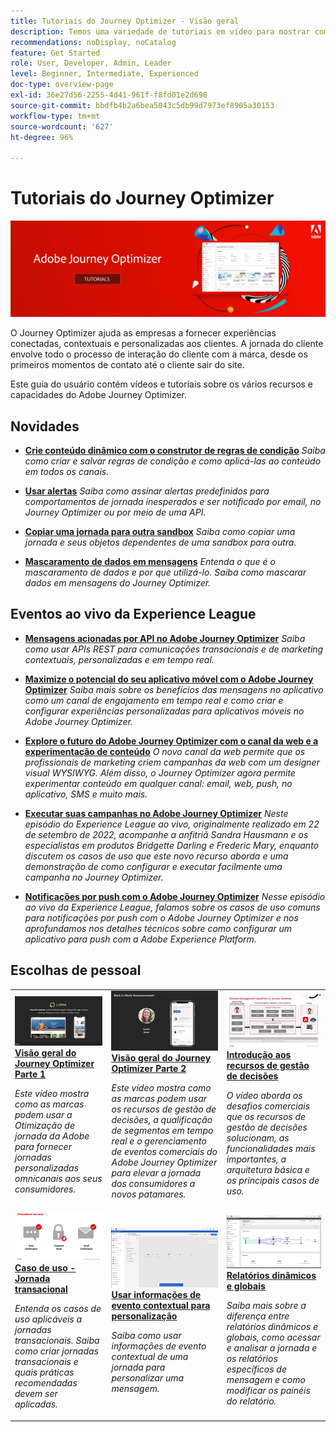 ```yaml
---
title: Tutoriais do Journey Optimizer - Visão geral
description: Temos uma variedade de tutoriais em vídeo para mostrar como aproveitar os benefícios do Journey Optimizer.
recommendations: noDisplay, noCatalog
feature: Get Started
role: User, Developer, Admin, Leader
level: Beginner, Intermediate, Experienced
doc-type: overview-page
exl-id: 36e27d56-2255-4d41-961f-f8fd01e2d698
source-git-commit: bbdfb4b2a6bea5043c5db99d7973ef8905a30153
workflow-type: tm+mt
source-wordcount: '627'
ht-degree: 96%

---
```



# Tutoriais do Journey Optimizer

![](./assets/ajo-banner.png)

O Journey Optimizer ajuda as empresas a fornecer experiências conectadas, contextuais e personalizadas aos clientes. A jornada do cliente envolve todo o processo de interação do cliente com a marca, desde os primeiros momentos de contato até o cliente sair do site.

Este guia do usuário contém vídeos e tutoriais sobre os vários recursos e capacidades do Adobe Journey Optimizer.

<div id="whats-new-section">

## Novidades

* **[Crie conteúdo dinâmico com o construtor de regras de condição](/help/personalize-content/create-dynamic-content.md)**
  *Saiba como criar e salvar regras de condição e como aplicá-las ao conteúdo em todos os canais.*

* **[Usar alertas](/help/administration/alerts.md)**
  *Saiba como assinar alertas predefinidos para comportamentos de jornada inesperados e ser notificado por email, no Journey Optimizer ou por meio de uma API.*

* **[Copiar uma jornada para outra sandbox](/help/create-journeys/copy-a-journey.md)**
  *Saiba como copiar uma jornada e seus objetos dependentes de uma sandbox para outra.*

* **[Mascaramento de dados em mensagens](/help/privacy/mask-data-in-messages.md)**
  *Entenda o que é o mascaramento de dados e por que utilizá-lo. Saiba como mascarar dados em mensagens do Journey Optimizer.*

</div>


<div id="recs-overview-body-1"></div>
<div id="recs-overview-body-2"></div>
<div id="recs-overview-body-3"></div>
<div id="recs-overview-body-4"></div>
<div id="recs-overview-body-5"></div>
<div id="recs-overview-body-6"></div>

<div id="events-section">

## Eventos ao vivo da Experience League

* **[Mensagens acionadas por API no Adobe Journey Optimizer](https://experienceleague.adobe.com/docs/events/experience-league-live-recordings/episodes/exl-live-episode-8-23-23.html?lang=pt-BR)**
  *Saiba como usar APIs REST para comunicações transacionais e de marketing contextuais, personalizadas e em tempo real.*

* **[Maximize o potencial do seu aplicativo móvel com o Adobe Journey Optimizer](https://experienceleague.adobe.com/docs/events/experience-league-live-recordings/episodes/exl-live-episode-5-24-23.html?lang=pt-BR)**
  *Saiba mais sobre os benefícios das mensagens no aplicativo como um canal de engajamento em tempo real e como criar e configurar experiências personalizadas para aplicativos móveis no Adobe Journey Optimizer.*

* **[Explore o futuro do Adobe Journey Optimizer com o canal da web e a experimentação de conteúdo](https://experienceleague.adobe.com/docs/events/experience-league-live-recordings/episodes/exl-live-episode-6-14-23.html?lang=pt-BR)**
  *O novo canal da web permite que os profissionais de marketing criem campanhas da web com um designer visual WYSIWYG. Além disso, o Journey Optimizer agora permite experimentar conteúdo em qualquer canal: email, web, push, no aplicativo, SMS e muito mais.*

* **[Executar suas campanhas no Adobe Journey Optimizer](https://experienceleague.adobe.com/docs/experience-league-live-events/events/episodes/exl-live-episode-09-22-22.html?lang=pt-BR)**
  *Neste episódio do Experience League ao vivo, originalmente realizado em 22 de setembro de 2022, acompanhe a anfitriã Sandra Hausmann e os especialistas em produtos Bridgette Darling e Frederic Mary, enquanto discutem os casos de uso que este novo recurso aborda e uma demonstração de como configurar e executar facilmente uma campanha no Journey Optimizer.*

* **[Notificações por push com o Adobe Journey Optimizer](https://experienceleague.adobe.com/docs/experience-league-live-events/events/episodes/exl-live-episode-05-12-22.html?lang=pt-BR)**
  *Nesse episódio ao vivo da Experience League, falamos sobre os casos de uso comuns para notificações por push com o Adobe Journey Optimizer e nos aprofundamos nos detalhes técnicos sobre como configurar um aplicativo para push com a Adobe Experience Platform.*

</div>

<div id="staff-picks-section">

## Escolhas de pessoal

<table>
<tr>
  <td>
    <a href="./introduction/journey-optimizer-overview-part-1.md">
      <img alt="Visão geral do Journey Optimizer Parte 1 — fornecer jornadas omnicanais (vídeo)" src="./assets/334174.jpg"/>
    </a>
    <div>
      <a href="./introduction/journey-optimizer-overview-part-1.md">
    <strong>Visão geral do Journey Optimizer Parte 1 </strong>
    </a>
    </div>
    <p>
    <em>Este vídeo mostra como as marcas podem usar a Otimização de jornada da Adobe para fornecer jornadas personalizadas omnicanais aos seus consumidores.</em>
    <p>
  </td>
    <td>
    <a href="./introduction/journey-optimizer-overview-part-2.md">
      <img alt="Visão geral do Journey Optimizer Parte 2 — fornecer jornadas omnicanais (vídeo)" src="./assets/334175.jpg"/>
    </a>
    <div>
      <a href="./introduction/journey-optimizer-overview-part-2.md">
    <strong>Visão geral do Journey Optimizer Parte 2  </strong>
    </a>
    </div>
    <p>
    <em>Este vídeo mostra como as marcas podem usar os recursos de gestão de decisões, a qualificação de segmentos em tempo real e o gerenciamento de eventos comerciais do Adobe Journey Optimizer para elevar a jornada dos consumidores a novos patamares.</em>
    <p>
  </td>
  </td>
    <td>
    <a href="./decision-management/create-decisions.md">
      <img alt="Introdução aos recursos de gestão de decisões" src="./assets/326961.jpg"/>
    </a>
    <div>
      <a href="./decision-management/create-decisions.md">
    <strong>Introdução aos recursos de gestão de decisões </strong>
    </a>
    </div>
    <p>
    <em>O vídeo aborda os desafios comerciais que os recursos de gestão de decisões solucionam, as funcionalidades mais importantes, a arquitetura básica e os principais casos de uso.

</em>
    <p>
  </td>
</tr>
<tr>
  <td>
    <a href="./create-journeys/use-case-transactional-journey.md">
      <img alt="Caso de uso - Jornada transacional " src="./assets/334202.jpeg"/>
    </a>
    <div>
      <a href="./create-journeys/use-case-transactional-journey.md">
    <strong>Caso de uso - Jornada transacional </strong>
    </a>
    </div>
    <p>
    <em>Entenda os casos de uso aplicáveis a jornadas transacionais. Saiba como criar jornadas transacionais e quais práticas recomendadas devem ser aplicadas.</em>
    <p>
  </td>
    <td>
    <a href="./personalize-content/use-contextual-event-information-for-personalization.md">
      <img alt="Usar informações de evento contextual para personalização" src="./assets/334165.jpg"/>
    </a>
    <div>
      <a href="./personalize-content/use-contextual-event-information-for-personalization.md">
    <strong>Usar informações de evento contextual para personalização </strong>
    </a>
    </div>
    <p>
    <em>Saiba como usar informações de evento contextual de uma jornada para personalizar uma mensagem.</em>
    <p>
  </td>
  </td>
    <td>
    <a href="./report-and-monitor/live-and-global-reports.md">
      <img alt="Relatórios dinâmicos e globais" src="./assets/334108.jpg"/>
    </a>
    <div>
      <a href="./report-and-monitor/live-and-global-reports.md">
    <strong>Relatórios dinâmicos e globais </strong>
    </a>
    </div>
    <p>
    <em>Saiba mais sobre a diferença entre relatórios dinâmicos e globais, como acessar e analisar a jornada e os relatórios específicos de mensagem e como modificar os painéis do relatório.

</em>
    <p>
  </td>
</tr>
</table>
</div>
